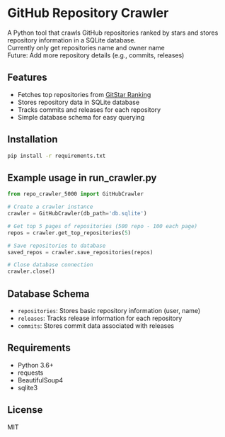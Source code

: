 # GitHub Repository Crawler

A Python tool that crawls GitHub repositories ranked by stars and stores repository information in a SQLite database.   
Currently only get repositories name and owner name   
Future: Add more repository details (e.g., commits, releases)
## Features

- Fetches top repositories from [GitStar Ranking](https://gitstar-ranking.com/)
- Stores repository data in SQLite database
- Tracks commits and releases for each repository
- Simple database schema for easy querying

## Installation

```bash
pip install -r requirements.txt
```

## Example usage in run_crawler.py

```python
from repo_crawler_5000 import GitHubCrawler

# Create a crawler instance
crawler = GitHubCrawler(db_path='db.sqlite')

# Get top 5 pages of repositories (500 repo - 100 each page)
repos = crawler.get_top_repositories(5)

# Save repositories to database
saved_repos = crawler.save_repositories(repos)

# Close database connection
crawler.close()
```

## Database Schema

- `repositories`: Stores basic repository information (user, name)
- `releases`: Tracks release information for each repository
- `commits`: Stores commit data associated with releases

## Requirements

- Python 3.6+
- requests
- BeautifulSoup4
- sqlite3

## License

MIT
